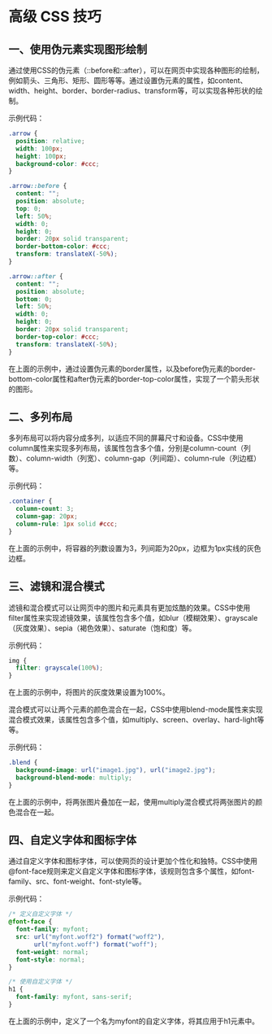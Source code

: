 # 高级 CSS 技巧

## 一、使用伪元素实现图形绘制

通过使用CSS的伪元素（::before和::after），可以在网页中实现各种图形的绘制，例如箭头、三角形、矩形、圆形等等。通过设置伪元素的属性，如content、width、height、border、border-radius、transform等，可以实现各种形状的绘制。

示例代码：

```css
.arrow {
  position: relative;
  width: 100px;
  height: 100px;
  background-color: #ccc;
}

.arrow::before {
  content: "";
  position: absolute;
  top: 0;
  left: 50%;
  width: 0;
  height: 0;
  border: 20px solid transparent;
  border-bottom-color: #ccc;
  transform: translateX(-50%);
}

.arrow::after {
  content: "";
  position: absolute;
  bottom: 0;
  left: 50%;
  width: 0;
  height: 0;
  border: 20px solid transparent;
  border-top-color: #ccc;
  transform: translateX(-50%);
}
```

在上面的示例中，通过设置伪元素的border属性，以及before伪元素的border-bottom-color属性和after伪元素的border-top-color属性，实现了一个箭头形状的图形。

## 二、多列布局

多列布局可以将内容分成多列，以适应不同的屏幕尺寸和设备。CSS中使用column属性来实现多列布局，该属性包含多个值，分别是column-count（列数）、column-width（列宽）、column-gap（列间距）、column-rule（列边框）等。

示例代码：

```css
.container {
  column-count: 3;
  column-gap: 20px;
  column-rule: 1px solid #ccc;
}
```

在上面的示例中，将容器的列数设置为3，列间距为20px，边框为1px实线的灰色边框。

## 三、滤镜和混合模式

滤镜和混合模式可以让网页中的图片和元素具有更加炫酷的效果。CSS中使用filter属性来实现滤镜效果，该属性包含多个值，如blur（模糊效果）、grayscale（灰度效果）、sepia（褐色效果）、saturate（饱和度）等。

示例代码：

```css
img {
  filter: grayscale(100%);
}
```

在上面的示例中，将图片的灰度效果设置为100%。

混合模式可以让两个元素的颜色混合在一起，CSS中使用blend-mode属性来实现混合模式效果，该属性包含多个值，如multiply、screen、overlay、hard-light等等。

示例代码：

```css
.blend {
  background-image: url("image1.jpg"), url("image2.jpg");
  background-blend-mode: multiply;
}
```

在上面的示例中，将两张图片叠加在一起，使用multiply混合模式将两张图片的颜色混合在一起。

## 四、自定义字体和图标字体

通过自定义字体和图标字体，可以使网页的设计更加个性化和独特。CSS中使用@font-face规则来定义自定义字体和图标字体，该规则包含多个属性，如font-family、src、font-weight、font-style等。

示例代码：

```css
/* 定义自定义字体 */
@font-face {
  font-family: myfont;
  src: url("myfont.woff2") format("woff2"),
       url("myfont.woff") format("woff");
  font-weight: normal;
  font-style: normal;
}

/* 使用自定义字体 */
h1 {
  font-family: myfont, sans-serif;
}
```

在上面的示例中，定义了一个名为myfont的自定义字体，将其应用于h1元素中。